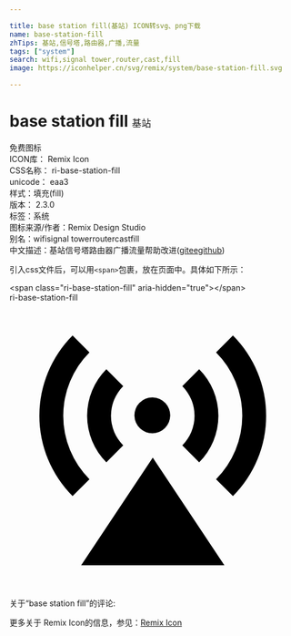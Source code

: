 ```yaml
---

title: base station fill(基站) ICON转svg、png下载
name: base-station-fill
zhTips: 基站,信号塔,路由器,广播,流量
tags: ["system"]
search: wifi,signal tower,router,cast,fill
image: https://iconhelper.cn/svg/remix/system/base-station-fill.svg

---
```


# base station fill  <small style="font-size: 60%;font-weight: 100">基站</small>


<div class="detail-page">
<p>
<span><span class="badge-success badge">免费图标</span> </span>
<br/>
<span>
ICON库：
<span class="badge-secondary badge">Remix Icon</span> 
</span>
<br/>
<span>
CSS名称：
<span class="badge-secondary badge">ri-base-station-fill</span> 
</span>
<br/>
<span>
unicode：
<span class="badge-secondary badge">eaa3</span> 
<copy-btn content='eaa3' btn-title=""></copy-btn>
<copy-btn :content='String.fromCodePoint(parseInt("eaa3", 16))' btn-title="复制U"></copy-btn>
</span><br/><span>样式：<span class="badge-light badge">填充(fill)</span></span>
<br/>
<span>
版本：
<span class="badge-secondary badge">2.3.0</span> 
</span><br/><span>标签：<span class="badge-light badge"><router-link to="/tags/system.html">系统</router-link></span></span>
<br/>
<span>图标来源/作者：<span class="badge-light badge">Remix Design Studio</span></span> 
<br/>
<span>别名：<span class="badge-light badge">wifi</span><span class="badge-light badge">signal tower</span><span class="badge-light badge">router</span><span class="badge-light badge">cast</span><span class="badge-light badge">fill</span></span><br/><span class="zh-detail">中文描述：<span class="badge-primary badge">基站</span><span class="badge-primary badge">信号塔</span><span class="badge-primary badge">路由器</span><span class="badge-primary badge">广播</span><span class="badge-primary badge">流量</span><span class="help-link"><span>帮助改进</span>(<a href="https://gitee.com/liuwave/icon-helper/edit/master/json/remix/system/base-station-fill.json" target="_blank" rel="noopener noreferrer">gitee</a><a href="https://github.com/liuwave/icon-helper/edit/master/json/remix/system/base-station-fill.json" target="_blank" rel="noopener noreferrer">github</a></span>)</span><br/>
</p>
</div>
<div class="alert alert-dark">
  <i class="ri-base-station-fill ri-xs"></i>
  <i class="ri-base-station-fill ri-sm"></i>
  <i class="ri-base-station-fill ri-lg"></i>
  <i class="ri-base-station-fill ri-2x"></i>
  <i class="ri-base-station-fill ri-3x"></i>
  <i class="ri-base-station-fill ri-5x"></i>
  <i class="ri-base-station-fill ri-7x"></i>
</div>
<div>
  <p>引入css文件后，可以用<code>&lt;span&gt;</code>包裹，放在页面中。具体如下所示：    
  </p>
  <div class="alert alert-primary" style="font-size: 14px">
    &lt;span class="ri-base-station-fill" aria-hidden="true"&gt;&lt;/span&gt;
    <copy-btn content='<span class="ri-base-station-fill" aria-hidden="true"></span>'></copy-btn>
  </div>
  <div class="alert alert-secondary">
    <i class="ri-base-station-fill"
    style="font-size: 24px"
    aria-hidden="true"></i> ri-base-station-fill
    <copy-btn content="ri-base-station-fill" btn-title="复制图标名称"></copy-btn>
  </div>
</div>
<div id="svg" class="svg-wrap">
<svg xmlns="http://www.w3.org/2000/svg" viewBox="0 0 24 24">
    <g>
        <path fill="none" d="M0 0h24v24H0z"/>
        <path d="M12 13l6 9H6l6-9zm-1.06-2.44a1.5 1.5 0 1 1 2.12-2.12 1.5 1.5 0 0 1-2.12 2.12zM5.281 2.783l1.415 1.415a7.5 7.5 0 0 0 0 10.606l-1.415 1.415a9.5 9.5 0 0 1 0-13.436zm13.436 0a9.5 9.5 0 0 1 0 13.436l-1.415-1.415a7.5 7.5 0 0 0 0-10.606l1.415-1.415zM8.11 5.611l1.414 1.414a3.5 3.5 0 0 0 0 4.95l-1.414 1.414a5.5 5.5 0 0 1 0-7.778zm7.778 0a5.5 5.5 0 0 1 0 7.778l-1.414-1.414a3.5 3.5 0 0 0 0-4.95l1.414-1.414z"/>
    </g>
</svg>

</div>
<detail full-name='ri-base-station-fill'></detail>  
<div>
<p>关于“base station fill”的评论:</p>
</div>
<Vssue title="关于“base station fill”的评论" ></Vssue>    
<div><p>更多关于  Remix Icon的信息，参见：<a target="_blank" href="https://iconhelper.cn/remix.html">Remix Icon</a>
</p></div>
